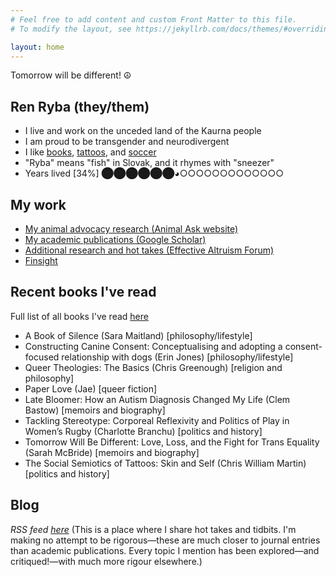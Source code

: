 ```yaml
---
# Feel free to add content and custom Front Matter to this file.
# To modify the layout, see https://jekyllrb.com/docs/themes/#overriding-theme-defaults

layout: home
---
```


Tomorrow will be different! ☮

## Ren Ryba (they/them)
* I live and work on the unceded land of the Kaurna people
* I am proud to be transgender and neurodivergent
* I like [books](books.html), [tattoos](tattoos.html), and  [soccer](soccer.html)
* "Ryba" means "fish" in Slovak, and it rhymes with "sneezer"
* Years lived [34%] ⬤⬤⬤⬤⬤⬤◕○○○○○○○○○○○○○

## My work
* [My animal advocacy research (Animal Ask website)](https://www.animalask.org/research)
* [My academic publications (Google Scholar)](https://www.scholar.google.com/citations?hl=en&user=hCCZcZYAAAAJ&view_op=list_works&sortby=pubdate)
* [Additional research and hot takes (Effective Altruism Forum)](https://forum.effectivealtruism.org/users/ren-ryba)
* [Finsight](https://finsight.fish)  

## Recent books I've read
Full list of all books I've read [here](books.html)

* A Book of Silence (Sara Maitland) [philosophy/lifestyle]
* Constructing Canine Consent: Conceptualising and adopting a consent-focused relationship with dogs (Erin Jones) [philosophy/lifestyle]
* Queer Theologies: The Basics (Chris Greenough) [religion and philosophy]
* Paper Love (Jae) [queer fiction]
* Late Bloomer: How an Autism Diagnosis Changed My Life (Clem Bastow) [memoirs and biography]
* Tackling Stereotype: Corporeal Reflexivity and Politics of Play in Women’s Rugby (Charlotte Branchu) [politics and history]
* Tomorrow Will Be Different: Love, Loss, and the Fight for Trans Equality (Sarah McBride) [memoirs and biography]
* The Social Semiotics of Tattoos: Skin and Self (Chris William Martin) [politics and history]

## Blog
*RSS feed [here](feed.xml)*
(This is a place where I share hot takes and tidbits. I'm making no attempt to be rigorous—these are much closer to journal entries than academic publications. Every topic I mention has been explored—and critiqued!—with much more rigour elsewhere.)  
